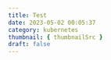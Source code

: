 ```yaml
---
title: Test
date: 2023-05-02 00:05:37
category: kubernetes
thumbnail: { thumbnailSrc }
draft: false
---
```



